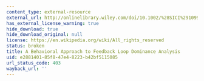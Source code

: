 ```yaml
---
content_type: external-resource
external_url: http://onlinelibrary.wiley.com/doi/10.1002/%28SICI%291099-1727%28199921%2915:1%3C3::AID-SDR159%3E3.0.CO;2-P/abstract
has_external_license_warning: true
hide_download: true
hide_download_original: null
license: https://en.wikipedia.org/wiki/All_rights_reserved
status: broken
title: A Behavioral Approach to Feedback Loop Dominance Analysis
uid: e2881401-85f8-47e4-8223-b42bf5115085
url_status_code: 403
wayback_url: ''
---
```

